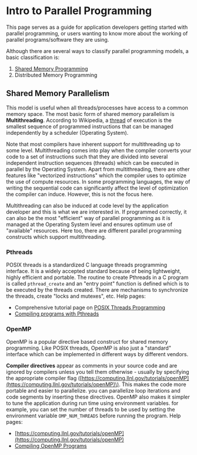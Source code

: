 # Intro to Parallel Programming

This page serves as a guide for application developers getting started with parallel programming, or users wanting to know more about the working of parallel programs/software they are using.

Although there are several ways to classify parallel programming models, a basic classification is:

1. [Shared Memory Programming](intro-to-parallel-programming.md#shared-memory-parallelism)
2. Distributed Memory Programming

## Shared Memory Parallelism

This model is useful when all threads/processes have access to a common memory space. The most basic form of shared memory parallelism is **Multithreading**. According to Wikipedia, a [thread](https://en.wikipedia.org/wiki/Thread_%28computing%29) of execution is the smallest sequence of programmed instructions that can be managed independently by a scheduler \(Operating System\).

Note that most compilers have inherent support for multithreading up to some level. Multithreading comes into play when the compiler converts your code to a set of instructions such that they are divided into several independent instruction sequences \(threads\) which can be executed in parallel by the Operating System. Apart from multithreading, there are other features like "vectorized instructions" which the compiler uses to optimize the use of compute resources. In some programming languages, the way of writing the sequential code can significantly affect the level of optimization the compiler can induce. However, this is not the focus here.

Multithreading can also be induced at code level by the application developer and this is what we are interested in. If programmed correctly, it can also be the most "efficient" way of parallel programming as it is managed at the Operating System level and ensures optimum use of "available" resources. Here too, there are different parallel programming constructs which support multithreading.

### Pthreads

POSIX threads is a standardized C language threads programming interface. It is a widely accepted standard because of being lightweight, highly efficient and portable. The routine to create Pthreads in a C program is called `pthread_create` and an "entry point" function is defined which is to be executed by the threads created. There are mechanisms to synchronize the threads, create "locks and mutexes", etc. Help pages:

* Comprehensive tutorial page on [POSIX Threads Programming](https://computing.llnl.gov/tutorials/pthreads)
* [Compiling programs with Pthreads](https://computing.llnl.gov/tutorials/pthreads/#Compiling)

### OpenMP

OpenMP is a popular directive based construct for shared memory programming. Like POSIX threads, OpenMP is also just a "standard" interface which can be implemented in different ways by different vendors.

**Compiler directives** appear as comments in your source code and are ignored by compilers unless you tell them otherwise - usually by specifying the appropriate compiler flag \([https://computing.llnl.gov/tutorials/openMP](https://computing.llnl.gov/tutorials/openMP)\). This makes the code more portable and easier to parallelize. you can parallelize loop iterations and code segments by inserting these directives. OpenMP also makes it simpler to tune the application during run time using environment variables. for example, you can set the number of threads to be used by setting the environment variable `OMP_NUM_THREADS` before running the program. Help pages:

* [https://computing.llnl.gov/tutorials/openMP](https://computing.llnl.gov/tutorials/openMP)
* [Compiling OpenMP Programs](https://computing.llnl.gov/tutorials/openMP/#Compiling)

